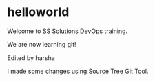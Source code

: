 # helloworld
Welcome to SS Solutions DevOps training.

We are now learning git!

Edited by harsha

I made some changes using Source Tree Git Tool.
